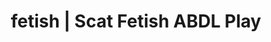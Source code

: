 ---
categories:
- ABDL Play
- Alt Romance
- Tattooed Beauties
- Femdom
- Immersive Erotica
image: /assets/images/1747714216546.jpg
layout: post
schema:
  description: Premium adult content featuring ABDL Play, Scat Fetish. High-quality
    visuals with sensual themes.
  keywords:
  - Nerdy Seduction
  - Alt Romance
  - ABDL Play
  - Alt Aesthetic
  - Scat Fetish
  name: 1747714216546 | ABDL Play Scat Fetish
  type: VisualArtwork
seo:
  description: Featured content with sensual ABDL Play, Scat Fetish. HD images available.
  keywords: ABDL Play, Scat Fetish
  og_image: /assets/images/1747714216546.jpg
  schema_type: VisualArtwork
tags:
- '#fetish'
- ABDL Play
- Scat Fetish
title: fetish | Scat Fetish ABDL Play
---